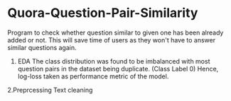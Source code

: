 # Quora-Question-Pair-Similarity
Program to check whether question similar to given one has been already added or not. This will save time of users as they won't have to answer similar questions again. 

1. EDA
The class distribution was found to be imbalanced with most question pairs in the dataset being duplicate. (Class Label 0)
Hence, log-loss taken as performance metric of the model.

2.Preprcessing
Text cleaning 
